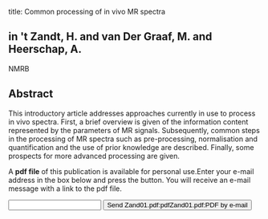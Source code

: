 title: Common processing of in vivo MR spectra

## in 't Zandt, H. and van Der Graaf, M. and Heerschap, A.
NMRB


## Abstract
This introductory article addresses approaches currently in use to process in vivo spectra. First, a brief overview is given of the information content represented by the parameters of MR signals. Subsequently, common steps in the processing of MR spectra such as pre-processing, normalisation and quantification and the use of prior knowledge are described. Finally, some prospects for more advanced processing are given.

A <b>pdf file</b> of this publication is available for personal use.Enter your e-mail address in the box below and press the button. You will receive an e-mail message with a link to the pdf file.
<form action="sender.php">  <input type="text" name="email">  <input type="submit" value="Send Zand01.pdf:pdfZand01.pdf:PDF by e-mail"></form>